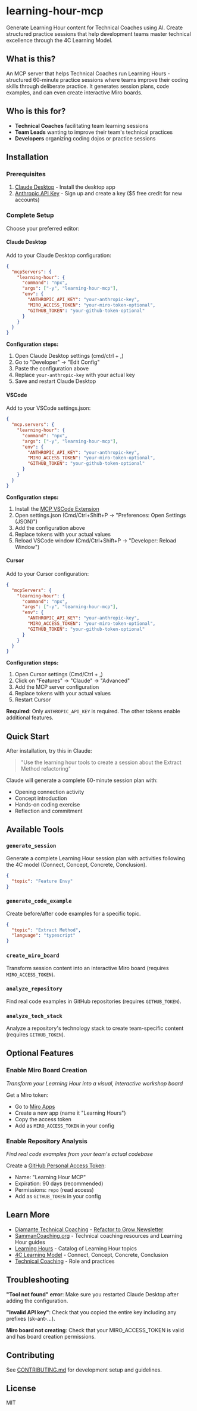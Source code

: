 # learning-hour-mcp

Generate Learning Hour content for Technical Coaches using AI. Create structured practice sessions that help development teams master technical excellence through the 4C Learning Model.

## What is this?

An MCP server that helps Technical Coaches run Learning Hours - structured 60-minute practice sessions where teams improve their coding skills through deliberate practice. It generates session plans, code examples, and can even create interactive Miro boards.

## Who is this for?

- **Technical Coaches** facilitating team learning sessions
- **Team Leads** wanting to improve their team's technical practices
- **Developers** organizing coding dojos or practice sessions

## Installation

### Prerequisites
1. [Claude Desktop](https://claude.ai/download) - Install the desktop app
2. [Anthropic API Key](https://console.anthropic.com/settings/keys) - Sign up and create a key ($5 free credit for new accounts)

### Complete Setup

Choose your preferred editor:

#### Claude Desktop
Add to your Claude Desktop configuration:

```json
{
  "mcpServers": {
    "learning-hour": {
      "command": "npx",
      "args": ["-y", "learning-hour-mcp"],
      "env": {
        "ANTHROPIC_API_KEY": "your-anthropic-key",
        "MIRO_ACCESS_TOKEN": "your-miro-token-optional",
        "GITHUB_TOKEN": "your-github-token-optional"
      }
    }
  }
}
```

**Configuration steps:**
1. Open Claude Desktop settings (cmd/ctrl + ,)
2. Go to "Developer" → "Edit Config"
3. Paste the configuration above
4. Replace `your-anthropic-key` with your actual key
5. Save and restart Claude Desktop

#### VSCode
Add to your VSCode settings.json:

```json
{
  "mcp.servers": {
    "learning-hour": {
      "command": "npx",
      "args": ["-y", "learning-hour-mcp"],
      "env": {
        "ANTHROPIC_API_KEY": "your-anthropic-key",
        "MIRO_ACCESS_TOKEN": "your-miro-token-optional",
        "GITHUB_TOKEN": "your-github-token-optional"
      }
    }
  }
}
```

**Configuration steps:**
1. Install the [MCP VSCode Extension](https://marketplace.visualstudio.com/items?itemName=modelcontextprotocol.mcp)
2. Open settings.json (Cmd/Ctrl+Shift+P → "Preferences: Open Settings (JSON)")
3. Add the configuration above
4. Replace tokens with your actual values
5. Reload VSCode window (Cmd/Ctrl+Shift+P → "Developer: Reload Window")

#### Cursor
Add to your Cursor configuration:

```json
{
  "mcpServers": {
    "learning-hour": {
      "command": "npx",
      "args": ["-y", "learning-hour-mcp"],
      "env": {
        "ANTHROPIC_API_KEY": "your-anthropic-key",
        "MIRO_ACCESS_TOKEN": "your-miro-token-optional",
        "GITHUB_TOKEN": "your-github-token-optional"
      }
    }
  }
}
```

**Configuration steps:**
1. Open Cursor settings (Cmd/Ctrl + ,)
2. Click on "Features" → "Claude" → "Advanced"
3. Add the MCP server configuration
4. Replace tokens with your actual values
5. Restart Cursor

**Required**: Only `ANTHROPIC_API_KEY` is required. The other tokens enable additional features.

## Quick Start

After installation, try this in Claude:

> "Use the learning hour tools to create a session about the Extract Method refactoring"

Claude will generate a complete 60-minute session plan with:
- Opening connection activity
- Concept introduction 
- Hands-on coding exercise
- Reflection and commitment

## Available Tools

### `generate_session`
Generate a complete Learning Hour session plan with activities following the 4C model (Connect, Concept, Concrete, Conclusion).

```json
{
  "topic": "Feature Envy"
}
```

### `generate_code_example`
Create before/after code examples for a specific topic.

```json
{
  "topic": "Extract Method",
  "language": "typescript"
}
```

### `create_miro_board`
Transform session content into an interactive Miro board (requires `MIRO_ACCESS_TOKEN`).

### `analyze_repository`
Find real code examples in GitHub repositories (requires `GITHUB_TOKEN`).

### `analyze_tech_stack`
Analyze a repository's technology stack to create team-specific content (requires `GITHUB_TOKEN`).

## Optional Features

### Enable Miro Board Creation
*Transform your Learning Hour into a visual, interactive workshop board*

Get a Miro token:
- Go to [Miro Apps](https://miro.com/app/settings/apps)
- Create a new app (name it "Learning Hours")
- Copy the access token
- Add as `MIRO_ACCESS_TOKEN` in your config

### Enable Repository Analysis
*Find real code examples from your team's actual codebase*

Create a [GitHub Personal Access Token](https://github.com/settings/tokens/new):
- Name: "Learning Hour MCP"
- Expiration: 90 days (recommended)
- Permissions: `repo` (read access)
- Add as `GITHUB_TOKEN` in your config

## Learn More

- [Diamante Technical Coaching](https://diamantetechcoaching.com/) - [Refactor to Grow Newsletter](https://subscribepage.io/refactor-to-grow)
- [SammanCoaching.org](https://sammancoaching.org/) - Technical coaching resources and Learning Hour guides
- [Learning Hours](https://sammancoaching.org/learning_hours/index.html) - Catalog of Learning Hour topics
- [4C Learning Model](https://sammancoaching.org/society/index.html) - Connect, Concept, Concrete, Conclusion
- [Technical Coaching](https://www.sammancoaching.org/society/technical_coach.html) - Role and practices

## Troubleshooting

**"Tool not found" error**: Make sure you restarted Claude Desktop after adding the configuration.

**"Invalid API key"**: Check that you copied the entire key including any prefixes (sk-ant-...).

**Miro board not creating**: Check that your MIRO_ACCESS_TOKEN is valid and has board creation permissions.

## Contributing

See [CONTRIBUTING.md](./CONTRIBUTING.md) for development setup and guidelines.

## License

MIT
